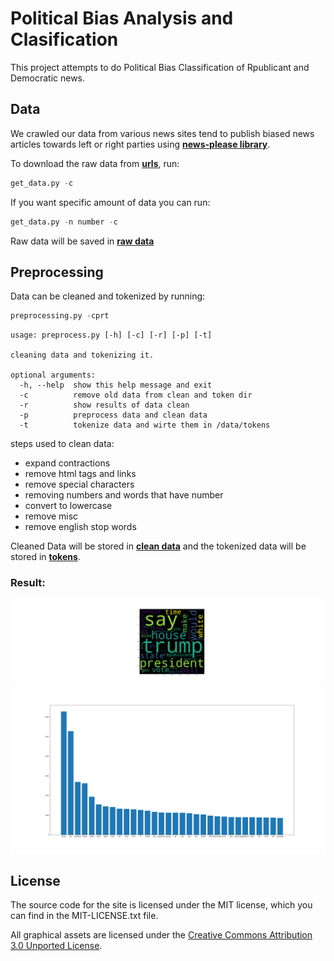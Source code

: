# Political Bias Analysis and Clasification

This project attempts to do Political Bias Classification of Rpublicant and Democratic news.

## Data
We crawled our data from various news sites tend to publish biased news articles towards left or right parties using [**news-please library**](https://github.com/fhamborg/news-please).

To download the raw data from [**urls**](urls/urls.txt), run:
```python
get_data.py -c
```

If you want specific amount of data you can run:
```python
get_data.py -n number -c
```

Raw data will be saved in [**raw data**](data/raw/)

## Preprocessing
Data can be cleaned and tokenized by running:
```python
preprocessing.py -cprt
```
```
usage: preprocess.py [-h] [-c] [-r] [-p] [-t]

cleaning data and tokenizing it.

optional arguments:
  -h, --help  show this help message and exit
  -c          remove old data from clean and token dir
  -r          show results of data clean
  -p          preprocess data and clean data
  -t          tokenize data and wirte them in /data/tokens

```
steps used to clean data:
- expand contractions 
- remove html tags and links
- remove special characters
- removing numbers and words that have number
- convert to lowercase
- remove misc
- remove english stop words

Cleaned Data will be stored in [**clean data**](data/clean/) and the tokenized data will be stored in [**tokens**](data/tokens/).

### Result:
<img src="result/tokens_wordcloud.png">
<img src="result/tokens_bar.png">

## License

The source code for the site is licensed under the MIT license, which you can find in
the MIT-LICENSE.txt file.

All graphical assets are licensed under the
[Creative Commons Attribution 3.0 Unported License](https://creativecommons.org/licenses/by/3.0/).
